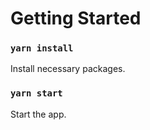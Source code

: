 # Getting Started 

### `yarn install`

Install necessary packages.


### `yarn start`

Start the app.
